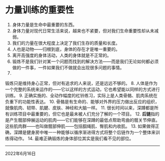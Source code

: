 # 力量训练的重要性


1. 身体力量是生命中最重要的东西。
2. 身体力量对现代日常生活来说，越来也不紧要，但对我们生命重要性却从未减弱。
3. 我们的力量在很大程度上决定了我们生存的质量和长度。
4. 人也是动物——归根到底，身体的存在才是唯一重要的。
5. 离开高强度的身体活动，人类的身体就是不正常的。
6. 锻炼不是我们针对某一个问题而找到的解决方法——而是我们无论如何都必须做的一件事，一件如果我们不做就会出现很多问题的事情。
7. 
锻炼只是维持身心正常，但对有追求的人来说，还是远远不够的。
8. 人体是作为一个完整的系统来运作的——它以这样的方式运动，它也希望能以同样的方式进行训练。
9. 正确实施的、全动作幅度的杠铃练习，实际上是人类骨骼、肌肉系统在负重下的功能性表达。
10. 骨骼是有生命的、能够对外界的压力做出反应的组织，就像肌肉、韧带、肌腱、皮肤、神经和大脑一样。
11. 很长时间以来，深蹲都是所有训练项目中最重要的，但它也是最未被人们充分了解的一个项目。
12. **后链**指的是产生髋部伸展运动的肌肉——它们能够在深蹲的最低点帮助弯曲的髋关节伸直。这些肌肉群——也叫做髋部伸肌——包括腘绳肌、臀肌和内收肌。
13. 如果做得正确，深蹲是健身房中唯一一种能够以循序渐进得方式将整个后链作为一个整体来训练得动作。
14. 最难正确锻炼的身体部位其实是我们看不见的部位。

---

2022年6月16日
